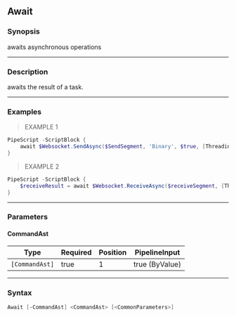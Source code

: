 Await
-----




### Synopsis
awaits asynchronous operations



---


### Description

awaits the result of a task.



---


### Examples
> EXAMPLE 1

```PowerShell
PipeScript -ScriptBlock {
    await $Websocket.SendAsync($SendSegment, 'Binary', $true, [Threading.CancellationToken]::new($false))
}
```
> EXAMPLE 2

```PowerShell
PipeScript -ScriptBlock {
    $receiveResult = await $Websocket.ReceiveAsync($receiveSegment, [Threading.CancellationToken]::new($false))
}
```


---


### Parameters
#### **CommandAst**




|Type          |Required|Position|PipelineInput |
|--------------|--------|--------|--------------|
|`[CommandAst]`|true    |1       |true (ByValue)|





---


### Syntax
```PowerShell
Await [-CommandAst] <CommandAst> [<CommonParameters>]
```
